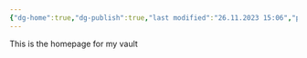 ```yaml
---
{"dg-home":true,"dg-publish":true,"last modified":"26.11.2023 15:06","permalink":"/gayoungmoney-obsidian/000-digital-garden-homepage/","tags":["gardenEntry"],"dgPassFrontmatter":true,"noteIcon":""}
---
```


This is the homepage for my vault
